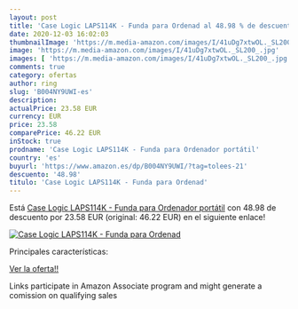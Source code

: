 ```yaml
---
layout: post
title: 'Case Logic LAPS114K - Funda para Ordenad al 48.98 % de descuento'
date: 2020-12-03 16:02:03
thumbnailImage: 'https://m.media-amazon.com/images/I/41uDg7xtwOL._SL200_.jpg'
image: 'https://m.media-amazon.com/images/I/41uDg7xtwOL._SL200_.jpg'
images: [ 'https://m.media-amazon.com/images/I/41uDg7xtwOL._SL200_.jpg' ]
comments: true
category: ofertas
author: ring
slug: 'B004NY9UWI-es'
description:
actualPrice: 23.58 EUR
currency: EUR
price: 23.58
comparePrice: 46.22 EUR
inStock: true
prodname: 'Case Logic LAPS114K - Funda para Ordenador portátil'
country: 'es'
buyurl: 'https://www.amazon.es/dp/B004NY9UWI/?tag=tolees-21'
descuento: '48.98'
titulo: 'Case Logic LAPS114K - Funda para Ordenad'
---
```


Está [Case Logic LAPS114K - Funda para Ordenador portátil](https://www.amazon.es/dp/B004NY9UWI/?tag=tolees-21) con 48.98 de descuento por 23.58 EUR (original: 46.22 EUR) en el siguiente enlace!

[![Case Logic LAPS114K - Funda para Ordenad](https://m.media-amazon.com/images/I/41uDg7xtwOL._SL200_.jpg)](https://www.amazon.es/dp/B004NY9UWI/?tag=tolees-21)

Principales características:


[Ver la oferta!!](https://www.amazon.es/dp/B004NY9UWI/?tag=tolees-21)

Links participate in Amazon Associate program and might generate a comission on qualifying sales



